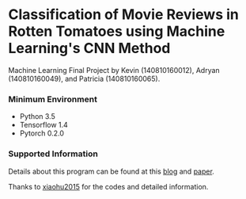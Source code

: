 # Classification of Movie Reviews in Rotten Tomatoes using Machine Learning's CNN Method

Machine Learning Final Project by Kevin (140810160012), Adryan (140810160049), and Patricia (140810160065).

### Minimum Environment
- Python 3.5
- Tensorflow 1.4
- Pytorch 0.2.0

### Supported Information
Details about this program can be found at this [blog](http://www.wildml.com/2015/12/implementing-a-cnn-for-text-classification-in-tensorflow/) and [paper](https://arxiv.org/pdf/1408.5882v2.pdf). 

Thanks to [xiaohu2015](https://github.com/xiaohu2015/DeepLearning_tutorials) for the codes and detailed information.